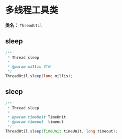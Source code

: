 #  多线程工具类
**类名：** `ThreadUtil`

## sleep
```java
/**
 * Thread sleep
 *
 * @param millis 时长
 */
ThreadUtil.sleep(long millis);
```

## sleep
```java
/**
 * Thread sleep
 *
 * @param timeUnit TimeUnit
 * @param timeout  timeout
 */
ThreadUtil.sleep(TimeUnit timeUnit, long timeout);
```

